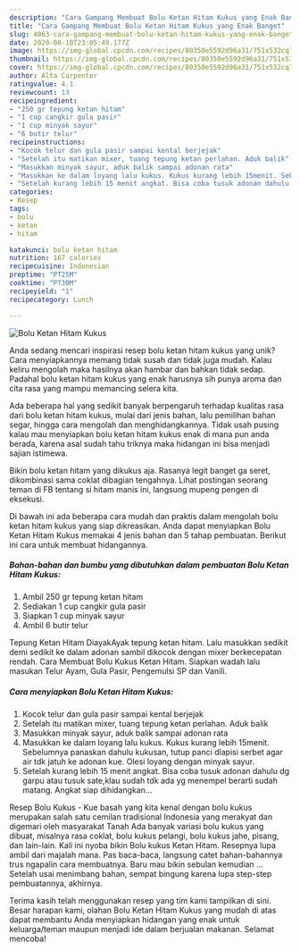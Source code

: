```yaml
---
description: "Cara Gampang Membuat Bolu Ketan Hitam Kukus yang Enak Banget"
title: "Cara Gampang Membuat Bolu Ketan Hitam Kukus yang Enak Banget"
slug: 4063-cara-gampang-membuat-bolu-ketan-hitam-kukus-yang-enak-banget
date: 2020-08-10T23:05:49.177Z
image: https://img-global.cpcdn.com/recipes/80350e5592d96a31/751x532cq70/bolu-ketan-hitam-kukus-foto-resep-utama.jpg
thumbnail: https://img-global.cpcdn.com/recipes/80350e5592d96a31/751x532cq70/bolu-ketan-hitam-kukus-foto-resep-utama.jpg
cover: https://img-global.cpcdn.com/recipes/80350e5592d96a31/751x532cq70/bolu-ketan-hitam-kukus-foto-resep-utama.jpg
author: Alta Carpenter
ratingvalue: 4.1
reviewcount: 13
recipeingredient:
- "250 gr tepung ketan hitam"
- "1 cup cangkir gula pasir"
- "1 cup minyak sayur"
- "6 butir telur"
recipeinstructions:
- "Kocok telur dan gula pasir sampai kental berjejak"
- "Setelah itu matikan mixer, tuang tepung ketan perlahan. Aduk balik"
- "Masukkan minyak sayur, aduk balik sampai adonan rata"
- "Masukkan ke dalam loyang lalu kukus. Kukus kurang lebih 15menit. Sebelumnya panaskan dahulu kukusan, tutup panci dlapisi serbet agar air tdk jatuh ke adonan kue. Olesi loyang dengan minyak sayur."
- "Setelah kurang lebih 15 menit angkat. Bisa coba tusuk adonan dahulu dg garpu atau tusuk sate,klau sudah tdk ada yg menempel berarti sudah matang. Angkat siap dihidangkan..."
categories:
- Resep
tags:
- bolu
- ketan
- hitam

katakunci: bolu ketan hitam 
nutrition: 167 calories
recipecuisine: Indonesian
preptime: "PT25M"
cooktime: "PT30M"
recipeyield: "1"
recipecategory: Lunch

---
```



![Bolu Ketan Hitam Kukus](https://img-global.cpcdn.com/recipes/80350e5592d96a31/751x532cq70/bolu-ketan-hitam-kukus-foto-resep-utama.jpg)

Anda sedang mencari inspirasi resep bolu ketan hitam kukus yang unik? Cara menyiapkannya memang tidak susah dan tidak juga mudah. Kalau keliru mengolah maka hasilnya akan hambar dan bahkan tidak sedap. Padahal bolu ketan hitam kukus yang enak harusnya sih punya aroma dan cita rasa yang mampu memancing selera kita.

Ada beberapa hal yang sedikit banyak berpengaruh terhadap kualitas rasa dari bolu ketan hitam kukus, mulai dari jenis bahan, lalu pemilihan bahan segar, hingga cara mengolah dan menghidangkannya. Tidak usah pusing kalau mau menyiapkan bolu ketan hitam kukus enak di mana pun anda berada, karena asal sudah tahu triknya maka hidangan ini bisa menjadi sajian istimewa.

Bikin bolu ketan hitam yang dikukus aja. Rasanya legit banget ga seret, dikombinasi sama coklat dibagian tengahnya. Lihat postingan seorang teman di FB tentang si hitam manis ini, langsung mupeng pengen di eksekusi.


Di bawah ini ada beberapa cara mudah dan praktis dalam mengolah bolu ketan hitam kukus yang siap dikreasikan. Anda dapat menyiapkan Bolu Ketan Hitam Kukus memakai 4 jenis bahan dan 5 tahap pembuatan. Berikut ini cara untuk membuat hidangannya.

<!--inarticleads1-->

##### Bahan-bahan dan bumbu yang dibutuhkan dalam pembuatan Bolu Ketan Hitam Kukus:

1. Ambil 250 gr tepung ketan hitam
1. Sediakan 1 cup cangkir gula pasir
1. Siapkan 1 cup minyak sayur
1. Ambil 6 butir telur


Tepung Ketan Hitam DiayakAyak tepung ketan hitam. Lalu masukkan sedikit demi sedikit ke dalam adonan sambil dikocok dengan mixer berkecepatan rendah. Cara Membuat Bolu Kukus Ketan Hitam. Siapkan wadah lalu masukan Telur Ayam, Gula Pasir, Pengemulsi SP dan Vanili. 

<!--inarticleads2-->

##### Cara menyiapkan Bolu Ketan Hitam Kukus:

1. Kocok telur dan gula pasir sampai kental berjejak
1. Setelah itu matikan mixer, tuang tepung ketan perlahan. Aduk balik
1. Masukkan minyak sayur, aduk balik sampai adonan rata
1. Masukkan ke dalam loyang lalu kukus. Kukus kurang lebih 15menit. Sebelumnya panaskan dahulu kukusan, tutup panci dlapisi serbet agar air tdk jatuh ke adonan kue. Olesi loyang dengan minyak sayur.
1. Setelah kurang lebih 15 menit angkat. Bisa coba tusuk adonan dahulu dg garpu atau tusuk sate,klau sudah tdk ada yg menempel berarti sudah matang. Angkat siap dihidangkan...


Resep Bolu Kukus - Kue basah yang kita kenal dengan bolu kukus merupakan salah satu cemilan tradisional Indonesia yang merakyat dan digemari oleh masyarakat Tanah Ada banyak variasi bolu kukus yang dibuat, misalnya rasa coklat, bolu kukus pelangi, bolu kukus jahe, pisang, dan lain-lain. Kali ini nyoba bikin Bolu kukus Ketan Hitam. Resepnya lupa ambil dari majalah mana. Pas baca-baca, langsung catet bahan-bahannya trus ngapalin cara membuatnya. Baru mau bikin sebulan kemudian … Setelah usai menimbang bahan, sempat bingung karena lupa step-step pembuatannya, akhirnya. 

Terima kasih telah menggunakan resep yang tim kami tampilkan di sini. Besar harapan kami, olahan Bolu Ketan Hitam Kukus yang mudah di atas dapat membantu Anda menyiapkan hidangan yang enak untuk keluarga/teman maupun menjadi ide dalam berjualan makanan. Selamat mencoba!
